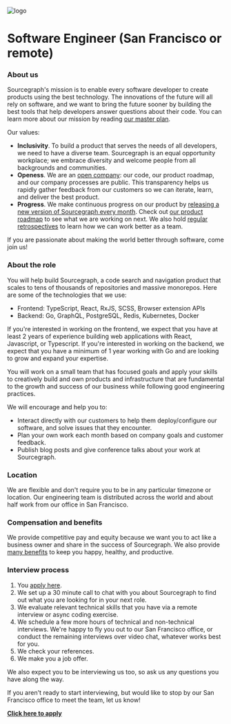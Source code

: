 ![logo](https://sourcegraph.com/.assets/img/sourcegraph-light-head-logo.svg)

# Software Engineer (San Francisco or remote)

### About us

Sourcegraph's mission is to enable every software developer to create products using the best technology. The innovations of the future will all rely on software, and we want to bring the future sooner by building the best tools that help developers answer questions about their code. You can learn more about our mission by reading [our master plan](https://sourcegraph.com/plan).

Our values:

- **Inclusivity**. To build a product that serves the needs of all developers, we need to have a diverse team. Sourcegraph is an equal opportunity workplace; we embrace diversity and welcome people from all backgrounds and communities.
- **Openess**. We are an [open company](https://docs.sourcegraph.com/dev/open_source_open_company): our code, our product roadmap, and our company processes are public. This transparency helps us rapidly gather feedback from our customers so we can iterate, learn, and deliver the best product.
- **Progress**. We make continuous progress on our product by [releasing a new version of Sourcegraph every month](https://docs.sourcegraph.com/dev/releases). Check out [our product roadmap](https://docs.sourcegraph.com/dev/roadmap) to see what we are working on next. We also hold [regular retrospectives](https://docs.sourcegraph.com/dev/retrospectives) to learn how we can work better as a team.

If you are passionate about making the world better through software, come join us!

### About the role

You will help build Sourcegraph, a code search and navigation product that scales to tens of thousands of repositories and massive monorepos. Here are some of the technologies that we use:

- Frontend: TypeScript, React, RxJS, SCSS, Browser extension APIs
- Backend: Go, GraphQL, PostgreSQL, Redis, Kubernetes, Docker

If you're interested in working on the frontend, we expect that you have at least 2 years of experience building web applications with React, Javascript, or Typescript. If you're interested in working on the backend, we expect that you have a minimum of 1 year working with Go and are looking to grow and expand your expertise.

You will work on a small team that has focused goals and apply your skills to creatively build and own products and infrastructure that are fundamental to the growth and success of our business while following good engineering practices.

We will encourage and help you to:

- Interact directly with our customers to help them deploy/configure our software, and solve issues that they encounter.
- Plan your own work each month based on company goals and customer feedback.
- Publish blog posts and give conference talks about your work at Sourcegraph.

### Location

We are flexible and don't require you to be in any particular timezone or location. Our engineering team is distributed across the world and about half work from our office in San Francisco.

### Compensation and benefits

We provide competitive pay and equity because we want you to act like a business owner and share in the success of Sourcegraph. We also provide [many benefits](../README.md#benefits) to keep you happy, healthy, and productive.

### Interview process

1.  You [apply here](https://hire.withgoogle.com/public/jobs/sourcegraphcom/view/P_AAAAAADAAADP_pY7jAAAXU).
1.  We set up a 30 minute call to chat with you about Sourcegraph to find out what you are looking for in your next role.
1.  We evaluate relevant technical skills that you have via a remote interview or async coding exercise.
1.  We schedule a few more hours of technical and non-technical interviews. We're happy to fly you out to our San Francisco office, or conduct the remaining interviews over video chat, whatever works best for you.
1.  We check your references.
1.  We make you a job offer.

We also expect you to be interviewing us too, so ask us any questions you have along the way.

If you aren't ready to start interviewing, but would like to stop by our San Francisco office to meet the team, let us know!

**[Click here to apply](https://hire.withgoogle.com/public/jobs/sourcegraphcom/view/P_AAAAAADAAADP_pY7jAAAXU)**
